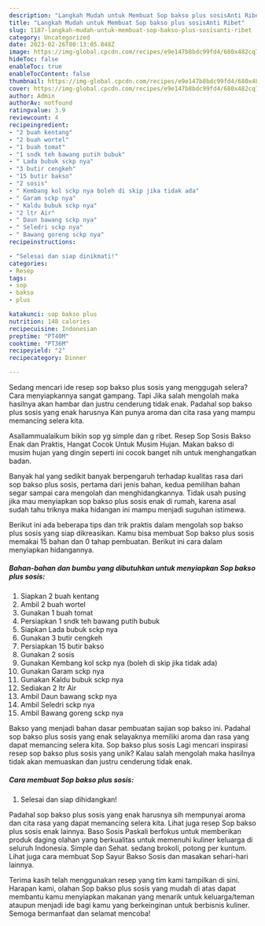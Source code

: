 ```yaml
---
description: "Langkah Mudah untuk Membuat Sop bakso plus sosisAnti Ribet"
title: "Langkah Mudah untuk Membuat Sop bakso plus sosisAnti Ribet"
slug: 1187-langkah-mudah-untuk-membuat-sop-bakso-plus-sosisanti-ribet
category: Uncategorized
date: 2023-02-26T00:13:05.848Z
image: https://img-global.cpcdn.com/recipes/e9e147b8bdc99fd4/680x482cq70/sop-bakso-plus-sosis-foto-resep-utama.jpg
hideToc: false
enableToc: true
enableTocContent: false
thumbnail: https://img-global.cpcdn.com/recipes/e9e147b8bdc99fd4/680x482cq70/sop-bakso-plus-sosis-foto-resep-utama.jpg
cover: https://img-global.cpcdn.com/recipes/e9e147b8bdc99fd4/680x482cq70/sop-bakso-plus-sosis-foto-resep-utama.jpg
author: Admin
authorAv: notfound
ratingvalue: 3.9
reviewcount: 4
recipeingredient:
- "2 buah kentang"
- "2 buah wortel"
- "1 buah tomat"
- "1 sndk teh bawang putih bubuk"
- " Lada bubuk sckp nya"
- "3 butir cengkeh"
- "15 butir bakso"
- "2 sosis"
- " Kembang kol sckp nya boleh di skip jika tidak ada"
- " Garam sckp nya"
- " Kaldu bubuk sckp nya"
- "2 ltr Air"
- " Daun bawang sckp nya"
- " Seledri sckp nya"
- " Bawang goreng sckp nya"
recipeinstructions:

- "Selesai dan siap dinikmati!"
categories:
- Resep
tags:
- sop
- bakso
- plus

katakunci: sop bakso plus 
nutrition: 148 calories
recipecuisine: Indonesian
preptime: "PT40M"
cooktime: "PT36M"
recipeyield: "2"
recipecategory: Dinner

---
```



Sedang mencari ide resep sop bakso plus sosis yang menggugah selera? Cara menyiapkannya sangat gampang. Tapi Jika salah mengolah maka hasilnya akan hambar dan justru cenderung tidak enak. Padahal sop bakso plus sosis yang enak harusnya Kan punya aroma dan cita rasa yang mampu memancing selera kita.


Asallammualaikum bikin sop yg simple dan g ribet. Resep Sop Sosis Bakso Enak dan Praktis, Hangat Cocok Untuk Musim Hujan. Makan bakso di musim hujan yang dingin seperti ini cocok banget nih untuk menghangatkan badan.

Banyak hal yang sedikit banyak berpengaruh terhadap kualitas rasa dari sop bakso plus sosis, pertama dari jenis bahan, kedua pemilihan bahan segar sampai cara mengolah dan menghidangkannya. Tidak usah pusing jika mau menyiapkan sop bakso plus sosis enak di rumah, karena asal sudah tahu triknya maka hidangan ini mampu menjadi suguhan istimewa.


Berikut ini ada beberapa tips dan trik praktis dalam mengolah sop bakso plus sosis yang siap dikreasikan. Kamu bisa membuat Sop bakso plus sosis memakai 15 bahan dan 0 tahap pembuatan. Berikut ini cara dalam menyiapkan hidangannya.

<!--inarticleads1-->

##### Bahan-bahan dan bumbu yang dibutuhkan untuk menyiapkan Sop bakso plus sosis:

1. Siapkan 2 buah kentang
1. Ambil 2 buah wortel
1. Gunakan 1 buah tomat
1. Persiapkan 1 sndk teh bawang putih bubuk
1. Siapkan  Lada bubuk sckp nya
1. Gunakan 3 butir cengkeh
1. Persiapkan 15 butir bakso
1. Gunakan 2 sosis
1. Gunakan  Kembang kol sckp nya (boleh di skip jika tidak ada)
1. Gunakan  Garam sckp nya
1. Gunakan  Kaldu bubuk sckp nya
1. Sediakan 2 ltr Air
1. Ambil  Daun bawang sckp nya
1. Ambil  Seledri sckp nya
1. Ambil  Bawang goreng sckp nya


Bakso yang menjadi bahan dasar pembuatan sajian sop bakso ini. Padahal sop bakso plus sosis yang enak selayaknya memiliki aroma dan rasa yang dapat memancing selera kita. Sop bakso plus sosis Lagi mencari inspirasi resep sop bakso plus sosis yang unik? Kalau salah mengolah maka hasilnya tidak akan memuaskan dan justru cenderung tidak enak. 

<!--inarticleads2-->

##### Cara membuat Sop bakso plus sosis:


1. Selesai dan siap dihidangkan!

Padahal sop bakso plus sosis yang enak harusnya sih mempunyai aroma dan cita rasa yang dapat memancing selera kita. Lihat juga resep Sop bakso plus sosis enak lainnya. Baso Sosis Paskali berfokus untuk memberikan produk daging olahan yang berkualitas untuk memenuhi kuliner keluarga di seluruh Indonesia. Simple dan Sehat. sedang brokoli, potong per kuntum. Lihat juga cara membuat Sop Sayur Bakso Sosis dan masakan sehari-hari lainnya. 

Terima kasih telah menggunakan resep yang tim kami tampilkan di sini. Harapan kami, olahan Sop bakso plus sosis yang mudah di atas dapat membantu kamu menyiapkan makanan yang menarik untuk keluarga/teman ataupun menjadi ide bagi kamu yang berkeinginan untuk berbisnis kuliner. Semoga bermanfaat dan selamat mencoba!
